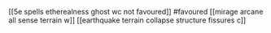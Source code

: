 [[5e spells etherealness ghost wc not favoured]] #favoured 
[[mirage arcane all sense terrain w]]
[[earthquake terrain collapse structure fissures c]]